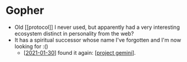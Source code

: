 # Gopher

- Old [[protocol]] I never used, but apparently had a very interesting ecosystem distinct in personality from the web?
- It has a spiritual successor whose name I've forgotten and I'm now looking for :()
  - [[2021-01-30]] found it again: [[project gemini]].

[//begin]: # "Autogenerated link references for markdown compatibility"
[2021-01-30]: journal/2021-01-30 "2021-01-30"
[project gemini]: project-gemini "Project Gemini"
[//end]: # "Autogenerated link references"